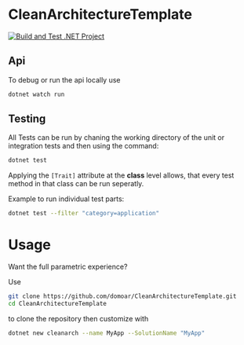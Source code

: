 # CleanArchitectureTemplate

[![Build and Test .NET Project](https://github.com/domoar/CleanArchitectureTemplate/actions/workflows/build.yaml/badge.svg?branch=main)](https://github.com/domoar/CleanArchitectureTemplate/actions/workflows/build.yaml?branch=main)

## Api

To debug or run the api locally use 

```bash
dotnet watch run
```

## Testing

All Tests can be run by chaning the working directory of the unit or integration tests and then using the command:

```bash
dotnet test
```

Applying the `[Trait]` attribute at the **class** level allows, that every test method in that class can be run seperatly.

Example to run individual test parts:

```bash
dotnet test --filter "category=application"
```

# Usage

Want the full parametric experience?

Use

```bash
git clone https://github.com/domoar/CleanArchitectureTemplate.git
cd CleanArchitectureTemplate
```

to clone the repository then customize with 

```bash
dotnet new cleanarch --name MyApp --SolutionName "MyApp"
```